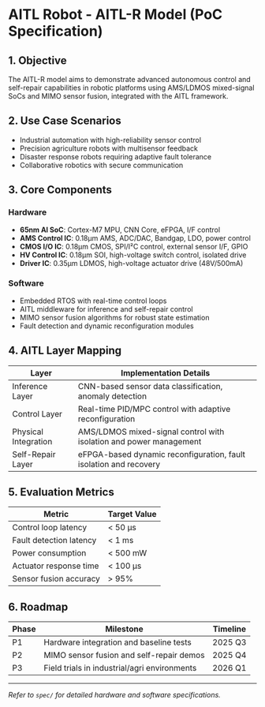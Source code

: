 # AITL Robot - AITL-R Model (PoC Specification)

## 1. Objective

The AITL-R model aims to demonstrate advanced autonomous control and self-repair capabilities in robotic platforms using AMS/LDMOS mixed-signal SoCs and MIMO sensor fusion, integrated with the AITL framework.

## 2. Use Case Scenarios

- Industrial automation with high-reliability sensor control  
- Precision agriculture robots with multisensor feedback  
- Disaster response robots requiring adaptive fault tolerance  
- Collaborative robotics with secure communication

## 3. Core Components

### Hardware

- **65nm AI SoC**: Cortex-M7 MPU, CNN Core, eFPGA, I/F control  
- **AMS Control IC**: 0.18µm AMS, ADC/DAC, Bandgap, LDO, power control  
- **CMOS I/O IC**: 0.18µm CMOS, SPI/I²C control, external sensor I/F, GPIO  
- **HV Control IC**: 0.18µm SOI, high-voltage switch control, isolated drive  
- **Driver IC**: 0.35µm LDMOS, high-voltage actuator drive (48V/500mA)  

### Software

- Embedded RTOS with real-time control loops  
- AITL middleware for inference and self-repair control  
- MIMO sensor fusion algorithms for robust state estimation  
- Fault detection and dynamic reconfiguration modules

## 4. AITL Layer Mapping

| Layer             | Implementation Details                         |
|-------------------|------------------------------------------------|
| Inference Layer   | CNN-based sensor data classification, anomaly detection |
| Control Layer     | Real-time PID/MPC control with adaptive reconfiguration |
| Physical Integration | AMS/LDMOS mixed-signal control with isolation and power management |
| Self-Repair Layer | eFPGA-based dynamic reconfiguration, fault isolation and recovery |

## 5. Evaluation Metrics

| Metric                         | Target Value                     |
|--------------------------------|---------------------------------|
| Control loop latency           | < 50 µs                        |
| Fault detection latency        | < 1 ms                        |
| Power consumption              | < 500 mW                      |
| Actuator response time         | < 100 µs                      |
| Sensor fusion accuracy         | > 95%                         |

## 6. Roadmap

| Phase | Milestone                               | Timeline |
|-------|-----------------------------------------|----------|
| P1    | Hardware integration and baseline tests | 2025 Q3  |
| P2    | MIMO sensor fusion and self-repair demos| 2025 Q4  |
| P3    | Field trials in industrial/agri environments | 2026 Q1  |

---

*Refer to `spec/` for detailed hardware and software specifications.*
